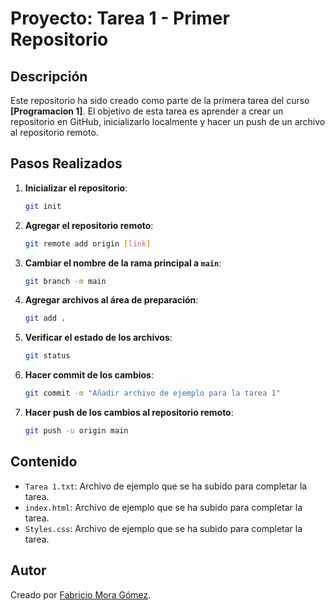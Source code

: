 # Proyecto: Tarea 1 - Primer Repositorio

## Descripción
Este repositorio ha sido creado como parte de la primera tarea del curso **[Programacion 1]**. El objetivo de esta tarea es aprender a crear un repositorio en GitHub, inicializarlo localmente y hacer un push de un archivo al repositorio remoto.

## Pasos Realizados

1. **Inicializar el repositorio**:
   ```bash
   git init
   ```

2. **Agregar el repositorio remoto**:
   ```bash
   git remote add origin [link]
   ```

3. **Cambiar el nombre de la rama principal a `main`**:
   ```bash
   git branch -m main
   ```

4. **Agregar archivos al área de preparación**:
   ```bash
   git add .
   ```

5. **Verificar el estado de los archivos**:
   ```bash
   git status
   ```

6. **Hacer commit de los cambios**:
   ```bash
   git commit -m "Añadir archivo de ejemplo para la tarea 1"
   ```

7. **Hacer push de los cambios al repositorio remoto**:
   ```bash
   git push -u origin main
   ```

## Contenido
- `Tarea 1.txt`: Archivo de ejemplo que se ha subido para completar la tarea.
- `index.html`: Archivo de ejemplo que se ha subido para completar la tarea.
- `Styles.css`: Archivo de ejemplo que se ha subido para completar la tarea.

## Autor
Creado por [Fabricio Mora Gómez](https://github.com/chicho377).
